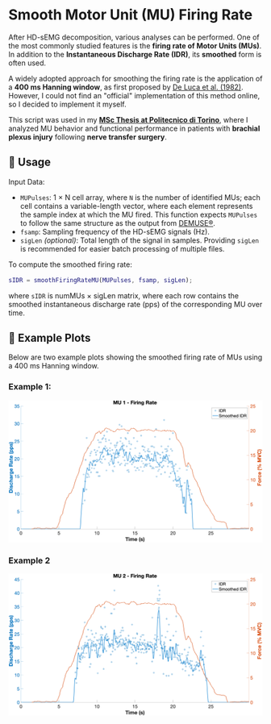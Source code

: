 # Smooth Motor Unit (MU) Firing Rate

After HD-sEMG decomposition, various analyses can be performed. One of the most commonly studied features is the **firing rate of Motor Units (MUs)**.  
In addition to the **Instantaneous Discharge Rate (IDR)**, its **smoothed** form is often used.  

A widely adopted approach for smoothing the firing rate is the application of a **400 ms Hanning window**, as first proposed by [De Luca et al. (1982)](http://dx.doi.org/10.1113/jphysiol.1982.sp014293). However, I could not find an "official" implementation of this method online, so I decided to implement it myself.

This script was used in my [**MSc Thesis at Politecnico di Torino**](https://webthesis.biblio.polito.it/33655/), where I analyzed MU behavior and functional performance in patients with **brachial plexus injury** following **nerve transfer surgery**.

## **📌 Usage**
Input Data:
- `MUPulses`: 1 × N cell array, where `N` is the number of identified MUs; each cell contains a variable-length vector, where each element represents the sample index at which the MU fired. This function expects `MUPulses` to follow the same structure as the output from [DEMUSE®](https://demuse.feri.um.si/).
- `fsamp`: Sampling frequency of the HD-sEMG signals (Hz).
- `sigLen` *(optional)*: Total length of the signal in samples. Providing `sigLen` is recommended for easier batch processing of multiple files.

To compute the smoothed firing rate:
```matlab
sIDR = smoothFiringRateMU(MUPulses, fsamp, sigLen);
```

where `sIDR` is numMUs × sigLen matrix, where each row contains the smoothed instantaneous discharge rate (pps) of the corresponding MU over time.

## **📌 Example Plots**
Below are two example plots showing the smoothed firing rate of MUs using a 400 ms Hanning window.

### **Example 1:**
![Example 1](/Images/exMU1.png)

### **Example 2**
![Example 2](/Images/exMU2.png)
